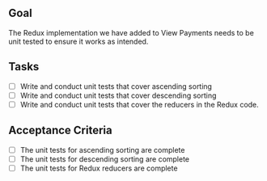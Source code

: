 ## Goal
The Redux implementation we have added to View Payments needs to be unit tested to ensure it works as intended. 

## Tasks
- [ ] Write and conduct unit tests that cover ascending sorting
- [ ] Write and conduct unit tests that cover descending sorting
- [ ] Write and conduct unit tests that cover the reducers in the Redux code.

## Acceptance Criteria
- [ ] The unit tests for ascending sorting are complete
- [ ] The unit tests for descending sorting are complete 
- [ ] The unit tests for Redux reducers are complete

